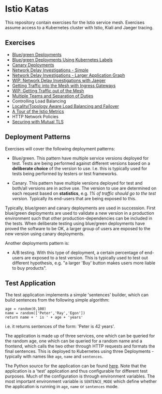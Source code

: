 # Istio Katas

This repository contain exercises for the Istio service mesh. Exercises assume
access to a Kubernetes cluster with Istio, Kiali and Jaeger tracing.

## Exercises

- [Blue/green Deployments](blue-green-deployment.md)
- [Blue/green Deployments Using Kubernetes Labels](blue-green-deployment-w-labels.md)
- [Canary Deployments](canary-deployment.md)
- [Network Delay Investigations - Simple](request-delays.md)
- [Network Delay Investigations - Larger Application Graph](request-delays-larger-graph.md)
- [WIP: Network Delay Investigations with Jaeger](tracing-network-delay.md)
- [Getting Traffic into the Mesh with Ingress Gateways](getting-traffic-into-mesh.md)
- [WIP: Getting Traffic out of the Mesh](getting-traffic-out-of-mesh.md)
- [Multiple Teams and Separation of Duties](multi-teams.md)
- Controlling Load Balancing
- [Locality/Topology Aware Load Balancing and Failover](locality-aware-load-balancing.md)
- [A Tour of the Istio Metrics](metrics.md)
- HTTP Network Policies
- [Securing with Mutual TLS](mutual-tls.md)

## Deployment Patterns

Exercises will cover the following deployment patterns:

- Blue/green. This pattern have multiple service versions deployed for
  test. Tests are being performed against different versions based on a
  **deliberate choice** of the version to use. I.e. this is typically used for
  tests being performed by testers or test frameworks.

- Canary. This pattern have multiple versions deployed for test and both/all
  versions are in active use. The version to use are determined on each request
  based on **statistics**, e.g. *1% of traffic should go to the test
  version*. Typically its end-users that are being exposed to this.

Typically, blue/green and canary deployments are used in succession. First
blue/green deployments are used to validate a new version in a production
environment such that other production-dependencies can be included in the
tests. When deliberate testing using blue/green deployments have proved the
software to be OK, a larger group of users are exposed to the new version using
canary deployments.

Another deployments pattern is:

- A/B testing. With this type of deployment, a certain percentage of end-users
  are exposed to a test version. This is typically used to test out different
  hypothesis, e.g. "a larger 'Buy' button makes users more liable to buy
  products".

## Test Application

The test application implements a simple 'sentences' builder, which can build
sentences from the following simple algorithm:

```
age = random(0,100)
name = random(['Peter','Ray','Egon'])
return name + ' is ' + age + 'years'
```

i.e. it returns sentences of the form: 'Peter is 42 years'.

The application is made up of three services, one which can be queried for the
random age, one which can be queried for a random name and a frontend, which
calls the two other through HTTP requests and formats the final sentences. This
is deployed to Kubernetes using three Deployments - typically with names like
`age`, `name` and `sentences`.

The Python source for the application can be found
[here](sentences-app/app/app.py). Note that the application is a 'test'
application and thus configurable for different test purposes.  Much of the
configuration is through environment variables. The most important environment
variable is `SENTENCE_MODE` which define whether the application is running in
`age`, `name` or `sentences` mode.
